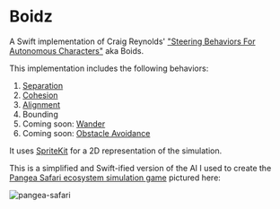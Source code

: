 # Boidz

A Swift implementation of Craig Reynolds' ["Steering Behaviors For Autonomous Characters"](http://www.red3d.com/cwr/steer/) aka Boids.

This implementation includes the following behaviors:

1. [Separation](http://www.red3d.com/cwr/boids/)  
2. [Cohesion](http://www.red3d.com/cwr/boids/)  
3. [Alignment](http://www.red3d.com/cwr/boids/)  
4. Bounding  
5. Coming soon: [Wander](http://www.red3d.com/cwr/steer/Wander.html)  
6. Coming soon: [Obstacle Avoidance](http://www.red3d.com/cwr/steer/Obstacle.html)

It uses [SpriteKit](https://developer.apple.com/spritekit/) for a 2D representation of the simulation. 

This is a simplified and Swift-ified version of the AI I used to create the [Pangea Safari ecosystem simulation game](http://www.tembostudio.com/) pictured here:

![pangea-safari](https://cloud.githubusercontent.com/assets/991059/16565484/81d8db7e-41db-11e6-9fef-6382753c9135.png)

